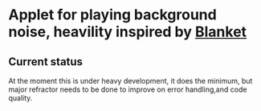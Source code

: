 # Applet for playing background noise, heavility inspired by [Blanket](https://github.com/rafaelmardojai/blanket)


## Current status

At the moment this is under heavy development, it does the minimum, but major refractor needs to be done to improve on error handling,and code quality.

